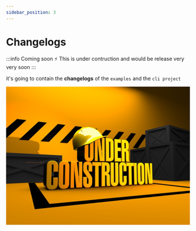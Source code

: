 ```yaml
---
sidebar_position: 3
---
```


# Changelogs

:::info Coming soon ⚡️
This is under contruction and would be release very very soon
:::

it's going to contain the **changelogs** of the `examples` and the `cli project`

![under-construction](./assets/under-construction.jpeg)
